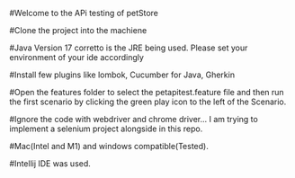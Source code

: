 #Welcome to the APi testing of petStore

#Clone the project into the machiene

#Java Version 17 corretto is the JRE being used. Please set your environment of your ide accordingly

#Install few plugins like lombok, Cucumber for Java, Gherkin

#Open the features folder to select the petapitest.feature file and then run the first scenario 
by clicking the green play icon to the left of the Scenario.

#Ignore the code with webdriver and chrome driver... I am trying to 
implement a selenium project alongside in this repo.

#Mac(Intel and M1) and windows compatible(Tested).

#Intellij IDE was used.
